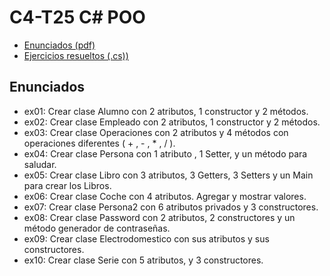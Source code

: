 # C4-T25 C# POO
- [Enunciados (pdf)](https://github.com/santiarroyave/sao-fe-gc-ejercicios-c4-T25-c-sharp-POO-08-2023/blob/main/Enunciados/T09%20%E2%80%93%20POO.pdf)
- [Ejercicios resueltos (.cs))](https://github.com/santiarroyave/sao-fe-gc-ejercicios-c4-T25-c-sharp-POO-08-2023/tree/main/T25-C-Sharp-POO)

## Enunciados
- ex01: Crear clase Alumno con 2 atributos, 1 constructor y 2 métodos.
- ex02: Crear clase Empleado con 2 atributos, 1 constructor y 2 métodos.
- ex03: Crear clase Operaciones con 2 atributos y 4 métodos con operaciones diferentes ( + , - , * , / ).
- ex04: Crear clase Persona con 1 atributo , 1 Setter, y un método para saludar.
- ex05: Crear clase Libro con 3 atributos, 3 Getters, 3 Setters y un Main para crear los Libros.
- ex06: Crear clase Coche con 4 atributos. Agregar y mostrar valores.
- ex07: Crear clase Persona2 con 6 atributos privados y 3 constructores.
- ex08: Crear clase Password con 2 atributos, 2 constructores y un método generador de contraseñas.
- ex09: Crear clase Electrodomestico con sus atributos y sus constructores.
- ex10: Crear clase Serie con 5 atributos, y 3 constructores.